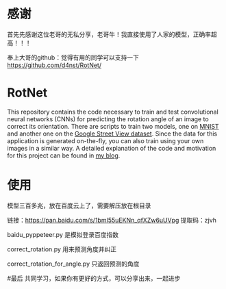 # 感谢

首先先感谢这位老哥的无私分享，老哥牛！我直接使用了人家的模型，正确率超高！！！

奉上大哥的github：觉得有用的同学可以支持一下
https://github.com/d4nst/RotNet/

# RotNet

This repository contains the code necessary to train and test convolutional neural networks (CNNs) for predicting the rotation angle of an image to correct its orientation. There are scripts to train two models, one on [MNIST](http://yann.lecun.com/exdb/mnist/) and another one on the [Google Street View dataset](http://crcv.ucf.edu/data/GMCP_Geolocalization/). Since the data for this application is generated on-the-fly, you can also train using your own images in a similar way. A detailed explanation of the code and motivation for this project can be found in [my blog](https://d4nst.github.io/).

# 使用

模型三百多兆，放在百度云上了，需要解压放在根目录

链接：https://pan.baidu.com/s/1bmI55uEKNn_qfXZw6uUVpg 
提取码：zjvh 

baidu_pyppeteer.py 是模拟登录百度指数

correct_rotation.py 用来预测角度并纠正

correct_rotation_for_angle.py 只返回预测的角度



#最后
共同学习，如果你有更好的方式，可以分享出来，一起进步
